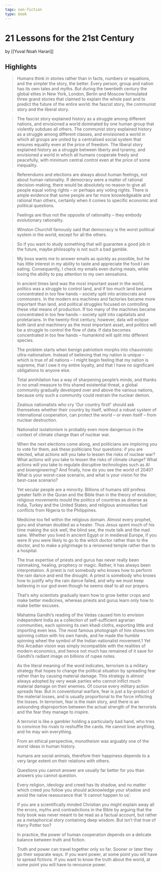 ```yaml
---
tags: non-fiction
type: book
---
```


# 21 Lessons for the 21st Century
by [[Yuval Noah Harari]]

## Highlights
> Humans think in stories rather than in facts, numbers or equations, and the simpler the story, the better. Every person, group and nation has its own tales and myths. But during the twentieth century the global elites in New York, London, Berlin and Moscow formulated three grand stories that claimed to explain the whole past and to predict the future of the entire world: the fascist story, the communist story and the liberal story.

> The fascist story explained history as a struggle among different nations, and envisioned a world dominated by one human group that violently subdues all others. The communist story explained history as a struggle among different classes, and envisioned a world in which all groups are united by a centralised social system that ensures equality even at the price of freedom. The liberal story explained history as a struggle between liberty and tyranny, and envisioned a world in which all humans cooperate freely and peacefully, with minimum central control even at the price of some inequality.

> Referendums and elections are always about human feelings, not about human rationality. If democracy were a matter of rational decision-making, there would be absolutely no reason to give all people equal voting rights – or perhaps any voting rights. There is ample evidence that some people are far more knowledgeable and rational than others, certainly when it comes to specific economic and political questions.

> Feelings are thus not the opposite of rationality – they embody evolutionary rationality.

> Winston Churchill famously said that democracy is the worst political system in the world, except for all the others.

> So if you want to study something that will guarantee a good job in the future, maybe philosophy is not such a bad gamble.

> My boss wants me to answer emails as quickly as possible, but he has little interest in my ability to taste and appreciate the food I am eating. Consequently, I check my emails even during meals, while losing the ability to pay attention to my own sensations.

> In ancient times land was the most important asset in the world, politics was a struggle to control land, and if too much land became concentrated in too few hands – society split into aristocrats and commoners. In the modern era machines and factories became more important than land, and political struggles focused on controlling these vital means of production. If too many of the machines became concentrated in too few hands – society split into capitalists and proletarians. In the twenty-first century, however, data will eclipse both land and machinery as the most important asset, and politics will be a struggle to control the flow of data. If data becomes concentrated in too few hands – humankind will split into different species.

> The problem starts when benign patriotism morphs into chauvinistic ultra-nationalism. Instead of believing that my nation is unique – which is true of all nations – I might begin feeling that my nation is supreme, that I owe it my entire loyalty, and that I have no significant obligations to anyone else.

> Total annihilation has a way of sharpening people’s minds, and thanks in no small measure to this shared existential threat, a global community gradually developed over and above the various nations, because only such a community could restrain the nuclear demon.

> Zealous nationalists who cry ‘Our country first!’ should ask themselves whether their country by itself, without a robust system of international cooperation, can protect the world – or even itself – from nuclear destruction.

> Nationalist isolationism is probably even more dangerous in the context of climate change than of nuclear war.

> When the next elections come along, and politicians are imploring you to vote for them, ask these politicians four questions: if you are elected, what actions will you take to lessen the risks of nuclear war? What actions will you take to lessen the risks of climate change? What actions will you take to regulate disruptive technologies such as AI and bioengineering? And finally, how do you see the world of 2040? What is your worst-case scenario, and what is your vision for the best-case scenario?

> Yet secular people are a minority. Billions of humans still profess greater faith in the Quran and the Bible than in the theory of evolution; religious movements mould the politics of countries as diverse as India, Turkey and the United States; and religious animosities fuel conflicts from Nigeria to the Philippines.

> Medicine too fell within the religious domain. Almost every prophet, guru and shaman doubled as a healer. Thus Jesus spent much of his time making the sick well, the blind see, the mute talk and the mad sane. Whether you lived in ancient Egypt or in medieval Europe, if you were ill you were likely to go to the witch doctor rather than to the doctor, and to make a pilgrimage to a renowned temple rather than to a hospital.

> The true expertise of priests and gurus has never really been rainmaking, healing, prophecy or magic. Rather, it has always been interpretation. A priest is not somebody who knows how to perform the rain dance and end the drought. A priest is somebody who knows how to justify why the rain dance failed, and why we must keep believing in our god even though he seems deaf to all our prayers.

> That’s why scientists gradually learn how to grow better crops and make better medicines, whereas priests and gurus learn only how to make better excuses.

> Mahatma Gandhi’s reading of the Vedas caused him to envision independent India as a collection of self-sufficient agrarian communities, each spinning its own khadi cloths, exporting little and importing even less. The most famous photograph of him shows him spinning cotton with his own hands, and he made the humble spinning wheel the symbol of the Indian nationalist movement.1 Yet this Arcadian vision was simply incompatible with the realities of modern economics, and hence not much has remained of it save for Gandhi’s radiant image on billions of rupee notes.

> As the literal meaning of the word indicates, terrorism is a military strategy that hopes to change the political situation by spreading fear rather than by causing material damage. This strategy is almost always adopted by very weak parties who cannot inflict much material damage on their enemies. Of course every military action spreads fear. But in conventional warfare, fear is just a by-product of the material losses, and is usually proportional to the force inflicting the losses. In terrorism, fear is the main story, and there is an astounding disproportion between the actual strength of the terrorists and the fear they manage to inspire.

> A terrorist is like a gambler holding a particularly bad hand, who tries to convince his rivals to reshuffle the cards. He cannot lose anything, and he may win everything.

> From an ethical perspective, monotheism was arguably one of the worst ideas in human history.

> humans are social animals, therefore their happiness depends to a very large extent on their relations with others.

> Questions you cannot answer are usually far better for you than answers you cannot question.

> Every religion, ideology and creed has its shadow, and no matter which creed you follow you should acknowledge your shadow and avoid the naïve reassurance that ‘it cannot happen to us’.

> If you are a scientifically minded Christian you might explain away all the errors, myths and contradictions in the Bible by arguing that the holy book was never meant to be read as a factual account, but rather as a metaphorical story containing deep wisdom. But isn’t that true of Harry Potter too?

> In practice, the power of human cooperation depends on a delicate balance between truth and fiction.

> Truth and power can travel together only so far. Sooner or later they go their separate ways. If you want power, at some point you will have to spread fictions. If you want to know the truth about the world, at some point you will have to renounce power.
